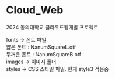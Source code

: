 # Cloud_Web
2024 동의대학교 클라우드웹개발 프로젝트

fonts -> 폰트 파일. <br>
얇은 폰트 : NanumSquareL.otf <br>
두꺼운 폰트 : NanumSquareB.otf <br>
images -> 이미지 폴더 <br>
styles -> CSS 스타일 파일. 현재 style3 적용중
